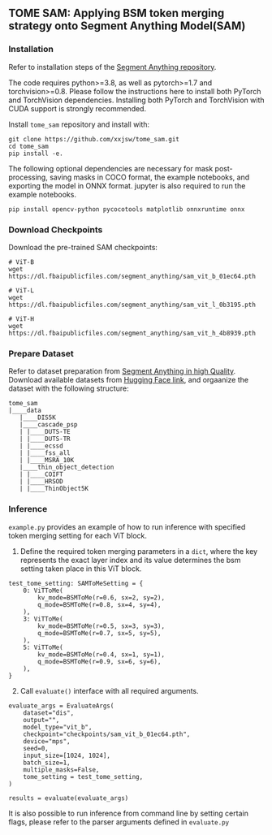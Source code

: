 ## TOME SAM: Applying BSM token merging strategy onto Segment Anything Model(SAM)

### Installation
Refer to installation steps of the [Segment Anything repository](https://github.com/facebookresearch/segment-anything?tab=readme-ov-file#installation).

The code requires python>=3.8, as well as pytorch>=1.7 and torchvision>=0.8. Please follow the instructions here to install both PyTorch and TorchVision dependencies. Installing both PyTorch and TorchVision with CUDA support is strongly recommended.

Install `tome_sam` repository and install with:
```
git clone https://github.com/xxjsw/tome_sam.git
cd tome_sam
pip install -e.
```

The following optional dependencies are necessary for mask post-processing, saving masks in COCO format, the example notebooks, and exporting the model in ONNX format. jupyter is also required to run the example notebooks.
```
pip install opencv-python pycocotools matplotlib onnxruntime onnx
```

### Download Checkpoints
Download the pre-trained SAM checkpoints:
```
# ViT-B 
wget https://dl.fbaipublicfiles.com/segment_anything/sam_vit_b_01ec64.pth

# ViT-L 
wget https://dl.fbaipublicfiles.com/segment_anything/sam_vit_l_0b3195.pth

# ViT-H 
wget https://dl.fbaipublicfiles.com/segment_anything/sam_vit_h_4b8939.pth
```

### Prepare Dataset
Refer to dataset preparation from [Segment Anything in high Quality](https://github.com/SysCV/sam-hq/blob/main/train/README.md#1-data-preparation).
Download available datasets from [Hugging Face link](https://huggingface.co/sam-hq-team/sam-hq-training/tree/main/data), and orgaanize the
dataset with the following structure:
```
tome_sam
|____data
   |____DIS5K
   |____cascade_psp
   | |____DUTS-TE
   | |____DUTS-TR
   | |____ecssd
   | |____fss_all
   | |____MSRA_10K
   |____thin_object_detection
   | |____COIFT
   | |____HRSOD
   | |____ThinObject5K
```
### Inference
`example.py` provides an example of how to run inference with specified token merging setting for each ViT block.
1. Define the required token merging parameters in a `dict`, where the key represents the exact layer index and its 
value determines the bsm setting taken place in this ViT block.
```
test_tome_setting: SAMToMeSetting = {
    0: ViTToMe(
        kv_mode=BSMToMe(r=0.6, sx=2, sy=2),
        q_mode=BSMToMe(r=0.8, sx=4, sy=4),
    ),
    3: ViTToMe(
        kv_mode=BSMToMe(r=0.5, sx=3, sy=3),
        q_mode=BSMToMe(r=0.7, sx=5, sy=5),
    ),
    5: ViTToMe(
        kv_mode=BSMToMe(r=0.4, sx=1, sy=1),
        q_mode=BSMToMe(r=0.9, sx=6, sy=6),
    ),
}
```

2. Call `evaluate()` interface with all required arguments.
```
evaluate_args = EvaluateArgs(
    dataset="dis",
    output="",
    model_type="vit_b",
    checkpoint="checkpoints/sam_vit_b_01ec64.pth",
    device="mps",
    seed=0,
    input_size=[1024, 1024],
    batch_size=1,
    multiple_masks=False,
    tome_setting = test_tome_setting,
)

results = evaluate(evaluate_args)
```

It is also possible to run inference from command line by setting certain flags, please refer to the parser arguments defined in
`evaluate.py`

